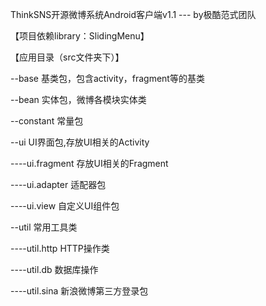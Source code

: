 ﻿
ThinkSNS开源微博系统Android客户端v1.1 
                                      --- by极酷范式团队


【项目依赖library：SlidingMenu】


【应用目录（src文件夹下）】

--base   基类包，包含activity，fragment等的基类

--bean   实体包，微博各模块实体类

--constant   常量包

--ui   UI界面包,存放UI相关的Activity

----ui.fragment   存放UI相关的Fragment

----ui.adapter   适配器包

----ui.view   自定义UI组件包

--util   常用工具类

----util.http   HTTP操作类

----util.db   数据库操作

----util.sina   新浪微博第三方登录包


